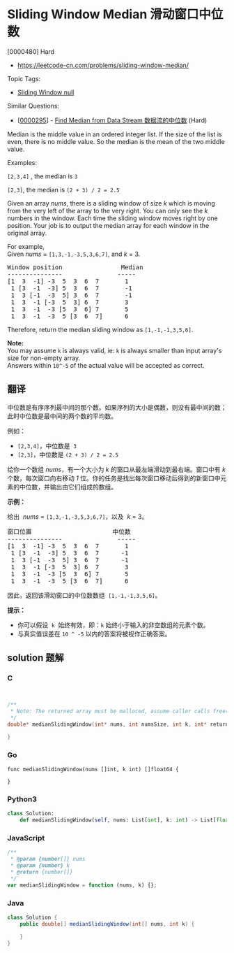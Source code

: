# Sliding Window Median 滑动窗口中位数

[0000480] Hard

- https://leetcode-cn.com/problems/sliding-window-median/

Topic Tags:

- [Sliding Window null](https://leetcode-cn.com/tag/sliding-window/)

Similar Questions:

- [[0000295](https://leetcode-cn.com/problems/find-median-from-data-stream/)] - [Find Median from Data Stream 数据流的中位数](./0000295.find-median-from-data-stream.md) (Hard)

Median is the middle value in an ordered integer list. If the size of the list is even, there is no middle value. So the median is the mean of the two middle value.

Examples:

`[2,3,4]` , the median is `3`

`[2,3]`, the median is `(2 + 3) / 2 = 2.5`

Given an array _nums_, there is a sliding window of size _k_ which is moving from the very left of the array to the very right. You can only see the _k_ numbers in the window. Each time the sliding window moves right by one position. Your job is to output the median array for each window in the original array.

For example,  
Given _nums_ = `[1,3,-1,-3,5,3,6,7]`, and _k_ = 3.

<pre>Window position                Median
---------------               -----
[1  3  -1] -3  5  3  6  7       1
 1 [3  -1  -3] 5  3  6  7       -1
 1  3 [-1  -3  5] 3  6  7       -1
 1  3  -1 [-3  5  3] 6  7       3
 1  3  -1  -3 [5  3  6] 7       5
 1  3  -1  -3  5 [3  6  7]      6
</pre>

Therefore, return the median sliding window as `[1,-1,-1,3,5,6]`.

**Note:**  
You may assume `k` is always valid, ie: `k` is always smaller than input array's size for non-empty array.  
Answers within `10^-5` of the actual value will be accepted as correct.

## 翻译

中位数是有序序列最中间的那个数。如果序列的大小是偶数，则没有最中间的数；此时中位数是最中间的两个数的平均数。

例如：

- `[2,3,4]`，中位数是  `3`
- `[2,3]`，中位数是 `(2 + 3) / 2 = 2.5`

给你一个数组 _nums_，有一个大小为 _k_ 的窗口从最左端滑动到最右端。窗口中有 _k_ 个数，每次窗口向右移动 _1_ 位。你的任务是找出每次窗口移动后得到的新窗口中元素的中位数，并输出由它们组成的数组。

**示例：**

给出  *nums* = `[1,3,-1,-3,5,3,6,7]`，以及  *k* = 3。

<pre>窗口位置                      中位数
---------------               -----
[1  3  -1] -3  5  3  6  7       1
 1 [3  -1  -3] 5  3  6  7      -1
 1  3 [-1  -3  5] 3  6  7      -1
 1  3  -1 [-3  5  3] 6  7       3
 1  3  -1  -3 [5  3  6] 7       5
 1  3  -1  -3  5 [3  6  7]      6
</pre>

因此，返回该滑动窗口的中位数数组  `[1,-1,-1,3,5,6]`。

**提示：**

- 你可以假设  `k`  始终有效，即：`k` 始终小于输入的非空数组的元素个数。
- 与真实值误差在 `10 ^ -5` 以内的答案将被视作正确答案。

## solution 题解

### C

```c


/**
 * Note: The returned array must be malloced, assume caller calls free().
 */
double* medianSlidingWindow(int* nums, int numsSize, int k, int* returnSize){

}
```

### Go

```golang
func medianSlidingWindow(nums []int, k int) []float64 {

}
```

### Python3

```python
class Solution:
    def medianSlidingWindow(self, nums: List[int], k: int) -> List[float]:
```

### JavaScript

```javascript
/**
 * @param {number[]} nums
 * @param {number} k
 * @return {number[]}
 */
var medianSlidingWindow = function (nums, k) {};
```

### Java

```java
class Solution {
    public double[] medianSlidingWindow(int[] nums, int k) {

    }
}
```
